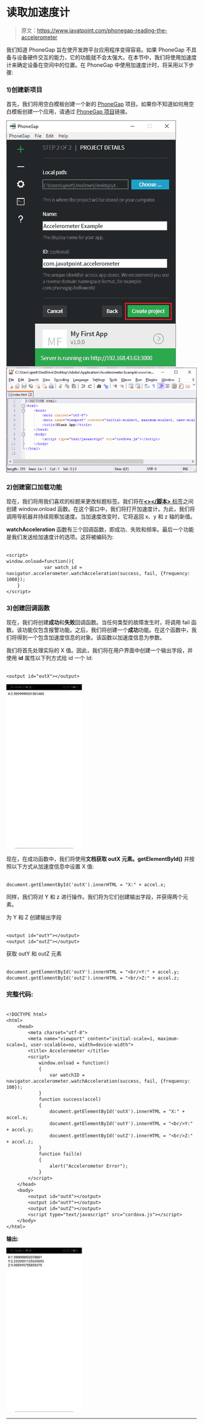 # 读取加速度计

> 原文：<https://www.javatpoint.com/phonegap-reading-the-accelerometer>

我们知道 PhoneGap 旨在使开发跨平台应用程序变得容易。如果 PhoneGap 不具备与设备硬件交互的能力，它的功能就不会太强大。在本节中，我们将使用加速度计来确定设备在空间中的位置。在 PhoneGap 中使用加速度计时，将采用以下步骤:

### 1)创建新项目

首先，我们将用空白模板创建一个新的 [PhoneGap](https://www.javatpoint.com/phonegap) 项目。如果你不知道如何用空白模板创建一个应用，请通过 [PhoneGap 项目](https://www.javatpoint.com/creating-a-new-phonegap-project)链接。

![Reading the Accelerometer](img/132cdcef88a2cad491e4b7c2100ce57a.png)
![Reading the Accelerometer](img/44f249043d20790752d1af92ac4bffe0.png)

### 2)创建窗口加载功能

现在，我们将用我们喜欢的标题来更改标题标签。我们将在[**<></脚本>** 标签](https://www.javatpoint.com/html-script-tag)之间创建 window.onload 函数。在这个窗口中，我们将打开加速度计。为此，我们将调用导航器并持续观察加速度。当加速度改变时，它将返回 x、y 和 z 轴的新值。

**watchAcceleration** 函数有三个回调函数，即成功、失败和频率。最后一个功能是我们发送给加速度计的选项。这将被编码为:

```

<script>
window.onload=function(){
              var watch_id = navigator.accelerometer.watchAcceleration(success, fail, {frequency: 1000});
 	}
</script>

```

### 3)创建回调函数

现在，我们将创建**成功**和**失败**回调函数。当任何类型的故障发生时，将调用 fail 函数。该功能仅包含报警功能。之后，我们将创建一个**成功**功能。在这个函数中，我们将得到一个包含加速度信息的对象。该函数以加速度信息为参数。

我们将首先处理实际的 X 值。因此，我们将在用户界面中创建一个输出字段，并使用 **id** 属性以下列方式给 id 一个 Id:

```

<output id="outX"></output>

```

![Reading the Accelerometer](img/765830a9496a38694dc195af792066fc.png)

现在，在成功函数中，我们将使用**文档获取 **outX** 元素。getElementById()** 并按照以下方式从加速度信息中设置 X 值:

```

document.getElementById('outX').innerHTML = "X:" + accel.x;

```

同样，我们将对 Y 和 z 进行操作。我们将为它们创建输出字段，并获得两个元素。

为 Y 和 Z 创建输出字段

```

<output id="outY"></output>
<output id="outZ"></output>

```

获取 outY 和 outZ 元素

```

document.getElementById('outY').innerHTML = "<br/>Y:" + accel.y;
document.getElementById('outZ').innerHTML = "<br/>Z:" + accel.z;

```

### 完整代码:

```

<!DOCTYPE html>
<html>
    <head>
        <meta charset="utf-8">
        <meta name="viewport" content="initial-scale=1, maximum-scale=1, user-scalable=no, width=device-width">
        <title> Accelerometer </title>
        <script>
            window.onload = function()
            {
                var watchID = navigator.accelerometer.watchAcceleration(success, fail, {frequency: 100});   
            }            
            function success(accel)
            {   
                document.getElementById('outX').innerHTML = "X:" + accel.x;
                document.getElementById('outY').innerHTML = "<br/>Y:" + accel.y;
                document.getElementById('outZ').innerHTML = "<br/>Z:" + accel.z;
            }
            function fail(e)
            {
                alert("Accelerometer Error");
            }
        </script>
    </head>
    <body>
        <output id="outX"></output>
        <output id="outY"></output>
        <output id="outZ"></output>
        <script type="text/javascript" src="cordova.js"></script>
    </body>
</html>

```

**输出:**

![Reading the Accelerometer](img/3820299195d3405761dae28e34a183ea.png)

* * *